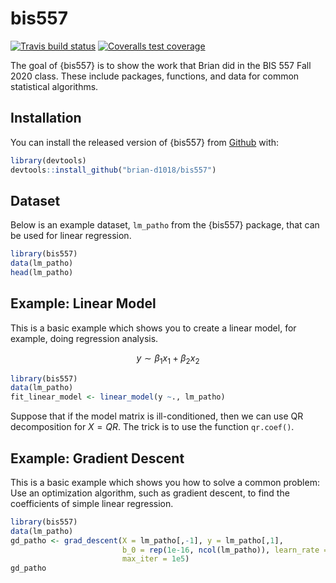 
# bis557

<!-- badges: start -->
[![Travis build status](https://travis-ci.com/brian-d1018/bis557.svg?branch=master)](https://travis-ci.com/brian-d1018/bis557)
[![Coveralls test coverage](https://coveralls.io/repos/github/brian-d1018/bis557/badge.svg)](https://coveralls.io/r/brian-d1018/bis557?branch=master)
<!-- badges: end -->

The goal of {bis557} is to show the work that Brian did in the BIS 557 Fall 2020 class. These include packages, functions, and data for common statistical algorithms.

## Installation

You can install the released version of {bis557} from [Github](https://github.com/brian-d1018/bis557.git) with:

``` r
library(devtools)
devtools::install_github("brian-d1018/bis557")
```

## Dataset

Below is an example dataset, `lm_patho` from the {bis557} package, that can be 
used for linear regression.

``` r
library(bis557)
data(lm_patho)
head(lm_patho)
```

## Example: Linear Model

This is a basic example which shows you to create a linear model, for example, doing regression analysis.

$$ 
y \sim \beta_1 x_1 + \beta_2 x_2 
$$

``` r
library(bis557)
data(lm_patho)
fit_linear_model <- linear_model(y ~., lm_patho)
```

Suppose that if the model matrix is ill-conditioned, then we can use QR 
decomposition for $X=QR$. 
The trick is to use the function `qr.coef()`. 

## Example: Gradient Descent

This is a basic example which shows you how to solve a common problem: Use an 
optimization algorithm, such as gradient descent, to find the coefficients of 
simple linear regression.

``` r
library(bis557)
data(lm_patho)
gd_patho <- grad_descent(X = lm_patho[,-1], y = lm_patho[,1],
                         b_0 = rep(1e-16, ncol(lm_patho)), learn_rate = 1.3e-16,
                         max_iter = 1e5)
gd_patho
```

